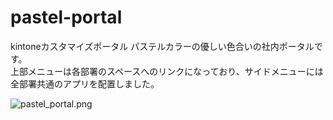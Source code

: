 # pastel-portal
kintoneカスタマイズポータル
パステルカラーの優しい色合いの社内ポータルです。  
上部メニューは各部署のスペースへのリンクになっており、サイドメニューには全部署共通のアプリを配置しました。  

![pastel_portal.png](https://github.com/y-take/pastel-portal/blob/master/img/pastel_portal.png)
